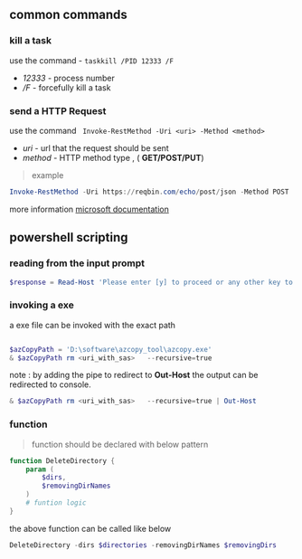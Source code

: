 ## common commands 

### kill a task

use the command - ```taskkill /PID 12333 /F```
- *12333* - process number 
- */F* - forcefully kill a task 

### send a HTTP Request 

use the command ``` Invoke-RestMethod -Uri <uri> -Method <method>```

- *uri* - url that the request should be sent 
- *method* - HTTP method type , ( **GET/POST/PUT**)

> example 
```  powershell
Invoke-RestMethod -Uri https://reqbin.com/echo/post/json -Method POST
```

more information [microsoft documentation ](https://docs.microsoft.com/en-us/powershell/module/microsoft.powershell.utility/invoke-restmethod?view=powershell-7.1)

 


## powershell scripting 

### reading from the input prompt 

``` powershell
$response = Read-Host 'Please enter [y] to proceed or any other key to cancel'
```

### invoking a exe 

a exe file can be invoked with the exact path 
``` powershell 

$azCopyPath = 'D:\software\azcopy_tool\azcopy.exe'
& $azCopyPath rm <uri_with_sas>   --recursive=true

```

note : by adding the pipe to redirect to **Out-Host** the output can be redirected to console. 

``` powershell 
& $azCopyPath rm <uri_with_sas>   --recursive=true | Out-Host
```

###  function

> function should be declared with below pattern 

``` powershell
function DeleteDirectory {
    param (
        $dirs,
        $removingDirNames
    )
    # funtion logic
}
```

the above function can be called like below 

``` powershell 
DeleteDirectory -dirs $directories -removingDirNames $removingDirs
```

